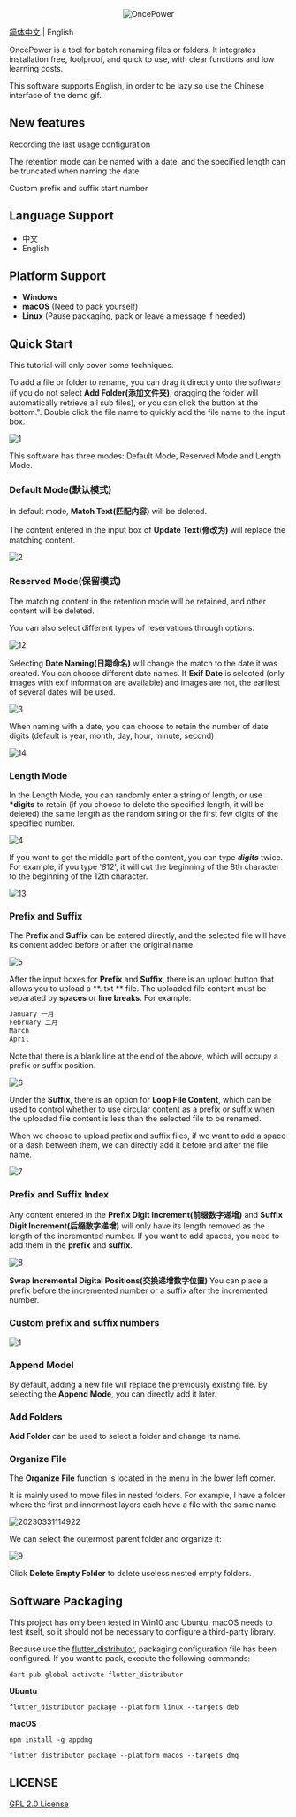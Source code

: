<div align=center><img alt="OncePower" src="doc/logo.png"></div>

[简体中文](./README.md) | English

OncePower is a tool for batch renaming files or folders. It integrates installation free, foolproof, and quick to use, with clear functions and low learning costs.

This software supports English, in order to be lazy so use the Chinese interface of the demo gif.

## New features
Recording the last usage configuration

The retention mode can be named with a date, and the specified length can be truncated when naming the date.

Custom prefix and suffix start number

## Language Support

- 中文
- English

## Platform Support

- **Windows**
- **macOS** (Need to pack yourself)
- **Linux** (Pause packaging, pack or leave a message if needed)

## Quick Start

This tutorial will only cover some techniques.

To add a file or folder to rename, you can drag it directly onto the software (if you do not select **Add Folder(添加文件夹)**, dragging the folder will automatically retrieve all sub files), or you can click the button at the bottom.". Double click the file name to quickly add the file name to the input box.

![1](doc/1.gif)

This software has three modes: Default Mode, Reserved Mode and Length Mode.

### Default Mode(默认模式)

In default mode, **Match Text(匹配内容)** will be deleted.

The content entered in the input box of **Update Text(修改为)** will replace the matching content.

![2](doc/2.gif)

### Reserved Mode(保留模式)

The matching content in the retention mode will be retained, and other content will be deleted.

You can also select different types of reservations through options.

![12](doc/12.gif)

Selecting **Date Naming(日期命名)** will change the match to the date it was created. You can choose different date names. If **Exif Date** is selected (only images with exif information are available) and images are not, the earliest of several dates will be used.

![3](doc/3.gif)

When naming with a date, you can choose to retain the number of date digits (default is year, month, day, hour, minute, second)

![14](doc/14.gif)

### Length Mode

In the Length Mode, you can randomly enter a string of length, or use **\*digits** to retain (if you choose to delete the specified length, it will be deleted) the same length as the random string or the first few digits of the specified number.

![4](doc/4.gif)

If you want to get the middle part of the content, you can type **_digits_** twice. For example, if you type '*8*12', it will cut the beginning of the 8th character to the beginning of the 12th character.

![13](doc/13.gif)

### Prefix and Suffix

The **Prefix** and **Suffix** can be entered directly, and the selected file will have its content added before or after the original name.

![5](doc/5.gif)

After the input boxes for **Prefix** and **Suffix**, there is an upload button that allows you to upload a **. txt ** file. The uploaded file content must be separated by **spaces** or **line breaks**. For example:

```txt
January 一月
February 二月
March
April

```

Note that there is a blank line at the end of the above, which will occupy a prefix or suffix position.

![6](doc/6.gif)

Under the **Suffix**, there is an option for **Loop File Content**, which can be used to control whether to use circular content as a prefix or suffix when the uploaded file content is less than the selected file to be renamed.

When we choose to upload prefix and suffix files, if we want to add a space or a dash between them, we can directly add it before and after the file name.

![7](doc/7.gif)

### Prefix and Suffix Index

Any content entered in the **Prefix Digit Increment(前缀数字递增)** and **Suffix Digit Increment(后缀数字递增)** will only have its length removed as the length of the incremented number. If you want to add spaces, you need to add them in the **prefix** and **suffix**.

![8](doc/8.gif)

**Swap Incremental Digital Positions(交换递增数字位置)** You can place a prefix before the incremented number or a suffix after the incremented number.

### Custom prefix and suffix numbers

![1](doc/1.png)

### Append Model

By default, adding a new file will replace the previously existing file. By selecting the **Append Mode**, you can directly add it later.

### Add Folders

**Add Folder** can be used to select a folder and change its name.

### Organize File

The **Organize File** function is located in the menu in the lower left corner.

It is mainly used to move files in nested folders. For example, I have a folder where the first and innermost layers each have a file with the same name.

![20230331114922](doc/20230331114922.png)

We can select the outermost parent folder and organize it:

![9](doc/9.gif)

Click **Delete Empty Folder** to delete useless nested empty folders.

## Software Packaging

This project has only been tested in Win10 and Ubuntu. macOS needs to test itself, so it should not be necessary to configure a third-party library.

Because use the [flutter_distributor](https://distributor.leanflutter.org/zh/docs/getting-started), packaging configuration file has been configured. If you want to pack, execute the following commands:

```shell
dart pub global activate flutter_distributor
```

**Ubuntu**

```shell
flutter_distributor package --platform linux --targets deb
```

**macOS**

```shell
npm install -g appdmg
```

```shell
flutter_distributor package --platform macos --targets dmg
```

## LICENSE

[GPL 2.0 License](./LICENSE)
